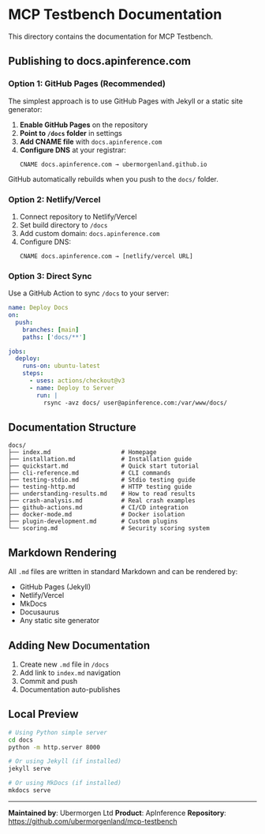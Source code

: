 # MCP Testbench Documentation

This directory contains the documentation for MCP Testbench.

## Publishing to docs.apinference.com

### Option 1: GitHub Pages (Recommended)

The simplest approach is to use GitHub Pages with Jekyll or a static site generator:

1. **Enable GitHub Pages** on the repository
2. **Point to `/docs` folder** in settings
3. **Add CNAME file** with `docs.apinference.com`
4. **Configure DNS** at your registrar:
   ```
   CNAME docs.apinference.com → ubermorgenland.github.io
   ```

GitHub automatically rebuilds when you push to the `docs/` folder.

### Option 2: Netlify/Vercel

1. Connect repository to Netlify/Vercel
2. Set build directory to `/docs`
3. Add custom domain: `docs.apinference.com`
4. Configure DNS:
   ```
   CNAME docs.apinference.com → [netlify/vercel URL]
   ```

### Option 3: Direct Sync

Use a GitHub Action to sync `/docs` to your server:

```yaml
name: Deploy Docs
on:
  push:
    branches: [main]
    paths: ['docs/**']

jobs:
  deploy:
    runs-on: ubuntu-latest
    steps:
      - uses: actions/checkout@v3
      - name: Deploy to Server
        run: |
          rsync -avz docs/ user@apinference.com:/var/www/docs/
```

## Documentation Structure

```
docs/
├── index.md                    # Homepage
├── installation.md             # Installation guide
├── quickstart.md               # Quick start tutorial
├── cli-reference.md            # CLI commands
├── testing-stdio.md            # Stdio testing guide
├── testing-http.md             # HTTP testing guide
├── understanding-results.md    # How to read results
├── crash-analysis.md           # Real crash examples
├── github-actions.md           # CI/CD integration
├── docker-mode.md              # Docker isolation
├── plugin-development.md       # Custom plugins
└── scoring.md                  # Security scoring system
```

## Markdown Rendering

All `.md` files are written in standard Markdown and can be rendered by:
- GitHub Pages (Jekyll)
- Netlify/Vercel
- MkDocs
- Docusaurus
- Any static site generator

## Adding New Documentation

1. Create new `.md` file in `/docs`
2. Add link to `index.md` navigation
3. Commit and push
4. Documentation auto-publishes

## Local Preview

```bash
# Using Python simple server
cd docs
python -m http.server 8000

# Or using Jekyll (if installed)
jekyll serve

# Or using MkDocs (if installed)
mkdocs serve
```

---

**Maintained by**: Ubermorgen Ltd
**Product**: ApInference
**Repository**: https://github.com/ubermorgenland/mcp-testbench
